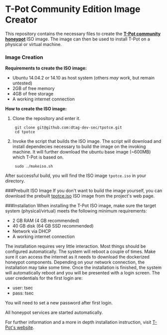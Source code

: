 # T-Pot Community Edition Image Creator

This repository contains the necessary files to create the **[T-Pot community honeypot](http://dtag-dev-sec.github.io/)**  ISO image. 
The image can then be used to install T-Pot on a physical or virtual machine. 

### Image Creation
**Requirements to create the ISO image:**
- Ubuntu 14.04.2 or 14.10 as host system (others *may* work, but remain untested)
- 2GB of free memory  
- 4GB of free storage 
- A working internet connection

**How to create the ISO image:**

1. Clone the repository and enter it. 
    
        git clone git@github.com:dtag-dev-sec/tpotce.git
        cd tpotce

2. Invoke the script that builds the ISO image. 
The script will download and install dependecies necessary to build the image on the invoking machine. It will further download the ubuntu base image (~600MB) which T-Pot is based on. 

        sudo ./makeiso.sh
After successful build, you will find the ISO image `tpotce.iso` in your directory. 


###Prebuilt ISO Image
If you don't want to build the image yourself, you can download the prebuilt [tpotce.iso](http://community-honeypot.de/tpotce.iso) ISO image from the project's web page. 

###Installation
When installing the T-Pot ISO image, make sure the target system (physical/virtual) meets the following minimum requirements:
- 2 GB RAM (4 GB recommended)
- 40 GB disk (64 GB SSD recommended)
- Network via DHCP
- A working internet connection

The installation requires very little interaction. Most things should be configured automatically. The system will reboot a couple of times. Make sure it can access the internet as it needs to download the dockerized honeypot components. Depending on your network connection, the installation may take some time. 
Once the installation is finished, the system will automatically reboot and you will be presented with a login screen. The user credentials for the first login are:
- user: tsec 
- pass: tsec

You will need to set a new password after first login.

All honeypot services are started automatically.  

For further information and a more in depth installation instruction, visit [T-Pot's website](http://dtag-dev-sec.github.io/).
